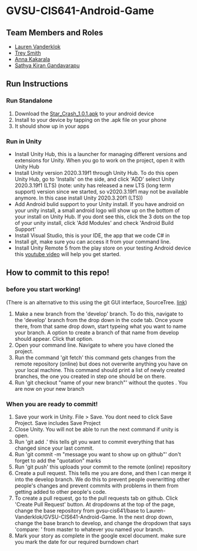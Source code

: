 # GVSU-CIS641-Android-Game


## Team Members and Roles

* [Lauren Vanderklok](https://github.com/Lauren-Vanderklok/CIS641-HW2-Vanderklok)
* [Trey Smith](https://github.com/Treybuchet116/it-CIS641-HW2-Smith.git)
* [Anna Kakarala](https://github.com/akakarala/641CIS-hw2-Kakarala)
* [Sathya Kiran Gandavarapu](https://github.com/sathya-rgv/CIS641-HW2-Gandavarapu)

## Run Instructions

### Run Standalone

1. Download the [Star_Crash_1.0.1.apk](https://github.com/Lauren-Vanderklok/GVSU-CIS641-Android-Game/blob/master/CIS641-Android-Game/Star_Crash_1.0.1.apk) to your android device 
2. Install to your device by tapping on the .apk file on your phone
3. It should show up in your apps

### Run in Unity

* Install Unity Hub, this is a launcher for managing different versions and extensions for Unity. When you go to work on the project, open it with Unity Hub
* Install Unity version 2020.3.19f1 through Unity Hub. To do this open Unity Hub, go to 'Installs' on the side, and click 'ADD' select Unity 2020.3.19f1 (LTS) (note: unity has released a new LTS (long term support) version since we started, so v2020.3.19f1 may not be available anymore. In this case install Unity 2020.3.20f1 (LTS))
* Add Android bulid support to your Unity install. If you have android on your unity install, a small android logo will show up on the bottom of your install on Unity Hub. If you dont see this, click the 3 dots on the top of your unity install, click 'Add Modules' and check 'Android Build Support'
* Install Visual Studio, this is your IDE, the app that we code C# in
* Install git, make sure you can access it from your command line. 
* Install Unity Remote 5 from the play store on your testing Android device this [youtube video](https://www.youtube.com/watch?v=iCXwaehzRFQ) will help you get started. 




## How to commit to this repo!

### before you start working!


(There is an alternative to this using the git GUI interface, SourceTree. [link](https://github.com/Lauren-Vanderklok/GVSU-CIS641-Android-Game/blob/master/docs/SourceTree%20tutorial.pdf))


1. Make a new branch from the 'develop' branch. To do this, navigate to the 'develop' branch from the drop down in the code tab. Once youre there, from that same drop down, start typeing what you want to name your branch. A option to create a branch of that name from develop should appear. Click that option. 
2. Open your command line. Navigate to where you have cloned the project. 
3. Run the command 'git fetch' this command gets changes from the remote repository (online) but does not overwrite anything you have on your local machine. This command should print a list of newly created branches, the one you created in step one should be on there. 
4. Run 'git checkout "name of your new branch"' without the quotes . You are now on your new branch

### When you are ready to commit!
  
1. Save your work in Unity. File > Save. You dont need to click Save Project. Save includes Save Project 
2. Close Unity. You will not be able to run the next command if unity is open. 
3. Run 'git add .' this tells git you want to commit everything that has changed since your last commit.
4. Run 'git commit -m "message you want to show up on github"' don't forget to add the "quotation" marks
5. Run 'git push' this uploads your commit to the remote (online) repository
6. Create a pull request. This tells me you are done, and then I can merge it into the develop branch. We do this to prevent people overwritting other people's changes and prevent commits with problems in them from getting added to other people's code.
7. To create a pull request, go to the pull requests tab on github. Click 'Create Pull Request' button. At dropdowns at the top of the page, change the base repository from gvsu-cis641/base to Lauren-Vanderklok/GVSU-CIS641-Android-Game. In the next drop down, change the base branch to develop, and change the dropdown that says 'compare: ' from master to whatever you named your branch.
8. Mark your story as complete in the google excel document. make sure you mark the date for our required burndown chart





